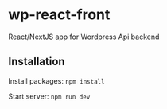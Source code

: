 # wp-react-front
React/NextJS app for Wordpress Api backend

## Installation

Install packages:
`npm install`

Start server: 
`npm run dev`

